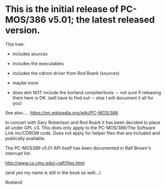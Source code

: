 # This is the initial release of PC-MOS/386 v5.01; the latest released version. 

This tree:

* includes sources
* includes the executables
* includes the cdrom driver from Rod Roark (sources)
* maybe more

* does atm NOT include the borland compiler/tools -- not sure if releasing them here is OK.
  (will have to find out -- else I will document it all for you)

See also.....  https://en.wikipedia.org/wiki/PC-MOS/386

In concert with Gary Robertson and Rod Roark it has been decided to place all under GPL v3.
This does only apply to the PC-MOS/386/The Software Link inc/CDROM code. Does not apply for helper files that 
are included and publically available.

The PC-MOS386 v5.01 API itself has been documented in Ralf Brown's interrupt list.


http://www.cs.cmu.edu/~ralf/files.html

(and yes my name is still in the book as well...)


Roeland

